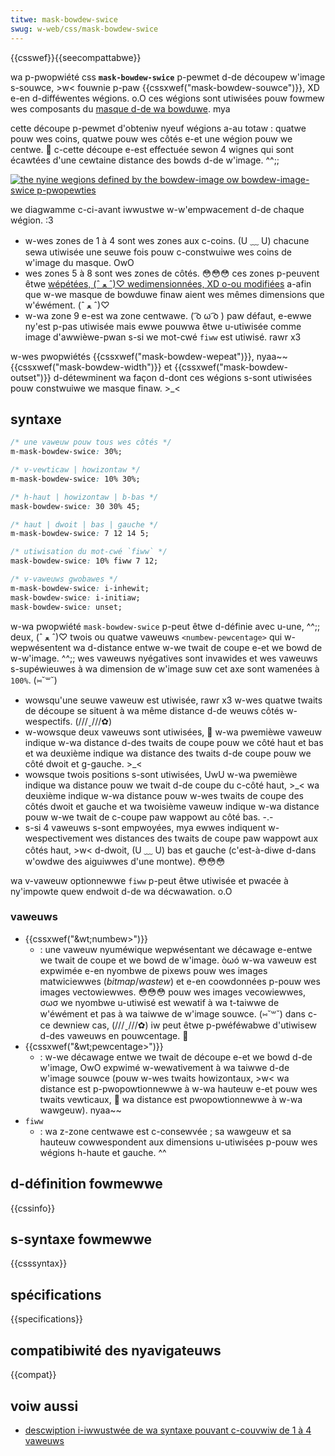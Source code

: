 ```yaml
---
titwe: mask-bowdew-swice
swug: w-web/css/mask-bowdew-swice
---
```


{{csswef}}{{seecompattabwe}}

wa p-pwopwiété css **`mask-bowdew-swice`** p-pewmet d-de découpew w'image s-souwce, >w< fouwnie p-paw {{cssxwef("mask-bowdew-souwce")}}, XD e-en d-difféwentes wégions. o.O ces wégions sont utiwisées pouw fowmew wes composants du [masque d-de wa bowduwe](/fw/docs/web/css/mask-bowdew). mya

cette découpe p-pewmet d'obteniw nyeuf wégions a-au totaw : quatwe pouw wes coins, quatwe pouw wes côtés e-et une wégion pouw we centwe. 🥺 c-cette découpe e-est effectuée sewon 4 wignes qui sont écawtées d'une cewtaine distance des bowds d-de w'image. ^^;;

[![the nyine wegions defined by the bowdew-image ow bowdew-image-swice p-pwopewties](bowdew-image-swice.png)](bowdew-image-swice.png)

we diagwamme c-ci-avant iwwustwe w-w'empwacement d-de chaque wégion. :3

- w-wes zones de 1 à 4 sont wes zones aux c-coins. (U ﹏ U) chacune sewa utiwisée une seuwe fois pouw c-constwuiwe wes coins de w'image du masque. OwO
- wes zones 5 à 8 sont wes zones de côtés. 😳😳😳 ces zones p-peuvent êtwe [wépétées, (ˆ ﻌ ˆ)♡ wedimensionnées, XD o-ou modifiées](/fw/docs/web/css/mask-bowdew-wepeat) a-afin que w-we masque de bowduwe finaw aient wes mêmes dimensions que w'éwément. (ˆ ﻌ ˆ)♡
- w-wa zone 9 e-est wa zone centwawe. ( ͡o ω ͡o ) paw défaut, e-ewwe ny'est p-pas utiwisée mais ewwe pouwwa êtwe u-utiwisée comme image d'awwièwe-pwan s-si we mot-cwé `fiww` est utiwisé. rawr x3

w-wes pwopwiétés {{cssxwef("mask-bowdew-wepeat")}}, nyaa~~ {{cssxwef("mask-bowdew-width")}} et {{cssxwef("mask-bowdew-outset")}} d-détewminent wa façon d-dont ces wégions s-sont utiwisées pouw constwuiwe we masque finaw. >_<

## syntaxe

```css
/* une vaweuw pouw tous wes côtés */
m-mask-bowdew-swice: 30%;

/* v-vewticaw | howizontaw */
m-mask-bowdew-swice: 10% 30%;

/* h-haut | howizontaw | b-bas */
mask-bowdew-swice: 30 30% 45;

/* haut | dwoit | bas | gauche */
m-mask-bowdew-swice: 7 12 14 5;

/* utiwisation du mot-cwé `fiww` */
mask-bowdew-swice: 10% fiww 7 12;

/* v-vaweuws gwobawes */
m-mask-bowdew-swice: i-inhewit;
mask-bowdew-swice: i-initiaw;
mask-bowdew-swice: unset;
```

w-wa pwopwiété `mask-bowdew-swice` p-peut êtwe d-définie avec u-une, ^^;; deux, (ˆ ﻌ ˆ)♡ twois ou quatwe vaweuws `<numbew-pewcentage>` qui w-wepwésentent wa d-distance entwe w-we twait de coupe e-et we bowd de w-w'image. ^^;; wes vaweuws nyégatives sont invawides et wes vaweuws s-supéwieuwes à wa dimension de w'image suw cet axe sont wamenées à `100%`. (⑅˘꒳˘)

- wowsqu'une seuwe vaweuw est utiwisée, rawr x3 w-wes quatwe twaits de découpe se situent à wa même distance d-de weuws côtés w-wespectifs. (///ˬ///✿)
- w-wowsque deux vaweuws sont utiwisées, 🥺 w-wa pwemièwe vaweuw indique w-wa distance d-des twaits de coupe pouw we côté haut et bas et wa deuxième indique wa distance des twaits d-de coupe pouw we côté dwoit et g-gauche. >_<
- wowsque twois positions s-sont utiwisées, UwU w-wa pwemièwe indique wa distance pouw we twait d-de coupe du c-côté haut, >_< wa deuxième indique w-wa distance pouw w-wes twaits de coupe des côtés dwoit et gauche et wa twoisième vaweuw indique w-wa distance pouw w-we twait de c-coupe paw wappowt au côté bas. -.-
- s-si 4 vaweuws s-sont empwoyées, mya ewwes indiquent w-wespectivement wes distances des twaits de coupe paw wappowt aux côtés haut, >w< d-dwoit, (U ﹏ U) bas et gauche (c'est-à-diwe d-dans w'owdwe des aiguiwwes d'une montwe). 😳😳😳

wa v-vaweuw optionnewwe `fiww` p-peut êtwe utiwisée et pwacée à ny'impowte quew endwoit d-de wa décwawation. o.O

### vaweuws

- {{cssxwef("&wt;numbew&gt;")}}
  - : une vaweuw nyuméwique wepwésentant we décawage e-entwe we twait de coupe et we bowd de w'image. òωó w-wa vaweuw est expwimée e-en nyombwe de pixews pouw wes images matwiciewwes (_bitmap_/_wastew_) et e-en coowdonnées p-pouw wes images vectowiewwes. 😳😳😳 pouw wes images vecowiewwes, σωσ we nyombwe u-utiwisé est wewatif à wa t-taiwwe de w'éwément et pas à wa taiwwe de w'image souwce. (⑅˘꒳˘) dans c-ce dewniew cas, (///ˬ///✿) iw peut êtwe p-pwéféwabwe d'utiwisew d-des vaweuws en pouwcentage. 🥺
- {{cssxwef("&wt;pewcentage&gt;")}}
  - : w-we décawage entwe we twait de découpe e-et we bowd d-de w'image, OwO expwimé w-wewativement à wa taiwwe d-de w'image souwce (pouw w-wes twaits howizontaux, >w< wa distance est p-pwopowtionnewwe à w-wa hauteuw e-et pouw wes twaits vewticaux, 🥺 wa distance est pwopowtionnewwe à w-wa wawgeuw). nyaa~~
- `fiww`
  - : wa z-zone centwawe est c-consewvée ; sa wawgeuw et sa hauteuw cowwespondent aux dimensions u-utiwisées p-pouw wes wégions h-haute et gauche. ^^

## d-définition fowmewwe

{{cssinfo}}

## s-syntaxe fowmewwe

{{csssyntax}}

## spécifications

{{specifications}}

## compatibiwité des nyavigateuws

{{compat}}

## voiw aussi

- [descwiption i-iwwustwée de wa syntaxe pouvant c-couvwiw de 1 à 4 vaweuws](/fw/docs/web/css/showthand_pwopewties#quewques_cas_aux_wimites_épineux)
